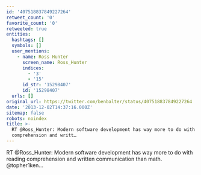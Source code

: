 ```yaml
---
id: '407518837849227264'
retweet_count: '0'
favorite_count: '0'
retweeted: true
entities:
  hashtags: []
  symbols: []
  user_mentions:
    - name: Ross Hunter
      screen_name: Ross_Hunter
      indices:
        - '3'
        - '15'
      id_str: '15298407'
      id: '15298407'
  urls: []
original_url: https://twitter.com/benbalter/status/407518837849227264
date: '2013-12-02T14:37:16.000Z'
sitemap: false
robots: noindex
title: >-
  RT @Ross_Hunter: Modern software development has way more to do with reading
  comprehension and writt…
---
```


RT @Ross_Hunter: Modern software development has way more to do with reading comprehension and written communication than math. @topher1ken…